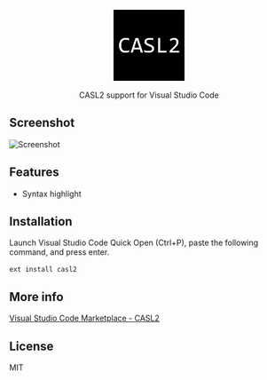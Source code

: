 <p align="center">
  <img src="./images/vscode-casl2-icon.png" width="128" alt="vscode-casl2-icon"/>
</p>
<p align="center">
    CASL2 support for Visual Studio Code<br/>
</p>

## Screenshot

![Screenshot](https://github.com/MaxfieldWalker/vscode-casl2/wiki/images/screenshot.png)

## Features
- Syntax highlight

## Installation
Launch Visual Studio Code Quick Open (Ctrl+P), paste the following command, and press enter.
```
ext install casl2
```

## More info
[Visual Studio Code Marketplace - CASL2](https://marketplace.visualstudio.com/items?itemName=MaxfieldWalker.casl2)

## License
MIT
